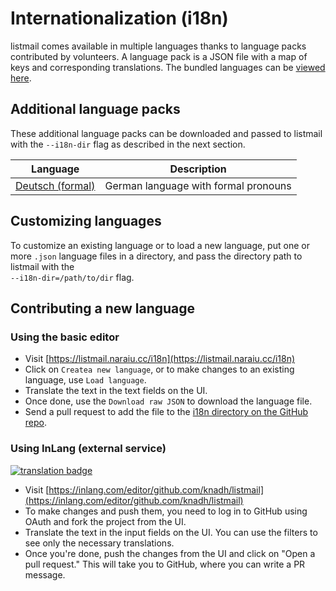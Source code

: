 # Internationalization (i18n)

listmail comes available in multiple languages thanks to language packs contributed by volunteers. A language pack is a JSON file with a map of keys and corresponding translations. The bundled languages can be [viewed here](https://github.com/knadh/listmail/tree/master/i18n).

## Additional language packs
These additional language packs can be downloaded and passed to listmail with the `--i18n-dir` flag as described in the next section.

| Language         | Description                          |
|------------------|--------------------------------------|
| [Deutsch (formal)](https://raw.githubusercontent.com/SvenPe/listmail/4bbb2e5ebb2314b754cb2318f4f6683a0f854d43/i18n/de.json) | German language with formal pronouns |


## Customizing languages

To customize an existing language or to load a new language, put one or more `.json` language files in a directory, and pass the directory path to listmail with the<br />`--i18n-dir=/path/to/dir` flag.


## Contributing a new language

### Using the basic editor

- Visit [https://listmail.naraiu.cc/i18n](https://listmail.naraiu.cc/i18n)
- Click on `Createa new language`, or to make changes to an existing language, use `Load language`.
- Translate the text in the text fields on the UI.
- Once done, use the `Download raw JSON` to download the language file.
- Send a pull request to add the file to the [i18n directory on the GitHub repo](https://github.com/knadh/listmail/tree/master/i18n). 

### Using InLang (external service)

[![translation badge](https://inlang.com/badge?url=github.com/knadh/listmail)](https://inlang.com/editor/github.com/knadh/listmail?ref=badge)

- Visit [https://inlang.com/editor/github.com/knadh/listmail](https://inlang.com/editor/github.com/knadh/listmail)
- To make changes and push them, you need to log in to GitHub using OAuth and fork the project from the UI.
- Translate the text in the input fields on the UI. You can use the filters to see only the necessary translations.
- Once you're done, push the changes from the UI and click on "Open a pull request." This will take you to GitHub, where you can write a PR message.
